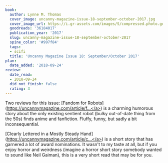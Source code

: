 ```yaml
---
book:
  author: Lynne M. Thomas
  cover_image: uncanny-magazine-issue-18-september-october-2017.jpg
  cover_image_url: https://i.gr-assets.com/images/S/compressed.photo.goodreads.com/books/1504584647l/36184017._SY475_.jpg
  goodreads: '36184017'
  publication_year: '2017'
  slug: uncanny-magazine-issue-18-september-october-2017
  spine_color: '#997f84'
  tags:
  - scifi
  title: 'Uncanny Magazine Issue 18: September/October 2017'
plan:
  date_added: '2018-09-24'
review:
  date_read:
  - 2018-09-24
  did_not_finish: false
  rating: 3
---
```


Two reviews for this issue: [Fandom for Robots](<a target="_blank" href="https://uncannymagazine.com/article/fandom-for-robots/" rel="nofollow">https://uncannymagazine.com/article/f...</a>) is a charming humorous story about the only existing sentient robot (bulky out-of-date thing from the 50s) finds anime and fanfiction. Fluffy, funny, but sadly a bit inconsequential.



[Clearly Lettered in a Mostly Steady Hand](<a target="_blank" href="https://uncannymagazine.com/article/clearly-lettered-mostly-steady-hand/" rel="nofollow">https://uncannymagazine.com/article/c...</a>) is a short story that has garnered a lot of award nominations. It wasn't to my taste at all, but if you enjoy horror and weirdness (imagine a horror short story somebody wanted to sound like Neil Gaiman), this is a very short read that may be for you.
